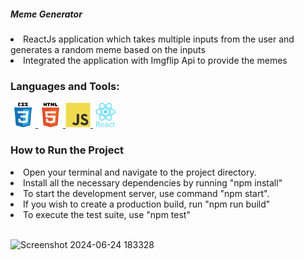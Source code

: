 <h5>Meme Generator</h5>

<li>ReactJs application which takes multiple inputs from the user and generates a random meme based on the inputs</li>
<li>Integrated the application with Imgflip Api to provide the memes</li>

<h3 align="left">Languages and Tools:</h3>
<p align="left"> <a href="https://www.w3schools.com/css/" target="_blank" rel="noreferrer"> <img src="https://raw.githubusercontent.com/devicons/devicon/master/icons/css3/css3-original-wordmark.svg" alt="css3" width="40" height="40"/> </a> <a href="https://www.w3.org/html/" target="_blank" rel="noreferrer"> <img src="https://raw.githubusercontent.com/devicons/devicon/master/icons/html5/html5-original-wordmark.svg" alt="html5" width="40" height="40"/> </a> <a href="https://developer.mozilla.org/en-US/docs/Web/JavaScript" target="_blank" rel="noreferrer"> <img src="https://raw.githubusercontent.com/devicons/devicon/master/icons/javascript/javascript-original.svg" alt="javascript" width="40" height="40"/> </a> <a href="https://reactjs.org/" target="_blank" rel="noreferrer"> <img src="https://raw.githubusercontent.com/devicons/devicon/master/icons/react/react-original-wordmark.svg" alt="react" width="40" height="40"/> </a> </p>

<h3>How to Run the Project</h3>
<li>
Open your terminal and navigate to the project directory.</li>
<li>Install all the necessary dependencies by running "npm install"</li>
<li>To start the development server, use command "npm start".</li>
<li>If you wish to create a production build, run "npm run build"</li>
<li>To execute the test suite, use "npm test"</li>
<br>

![Screenshot 2024-06-24 183328](https://github.com/kmishraa/Meme-Generator-App/assets/104066423/1e5940f8-8aeb-4992-a974-fa8430cb149b)

 
 
